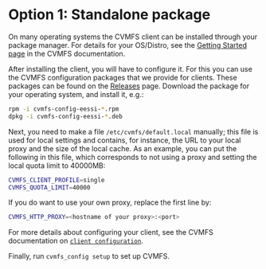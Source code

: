 # Option 1: Standalone package

On many operating systems the CVMFS client can be installed through your package manager. For
details for your OS/Distro, see the [Getting Started
page](https://cvmfs.readthedocs.io/en/stable/cpt-quickstart.html) in the CVMFS documentation.

After installing the client, you will have to configure it. For this you can use the CVMFS
configuration packages that we provide for clients. These packages can be found on the
[Releases](https://github.com/eessi/filesystem-layer/releases) page. Download the package for your
operating system, and install it, e.g.:

```bash
rpm -i cvmfs-config-eessi-*.rpm
dpkg -i cvmfs-config-eessi-*.deb
```

Next, you need to make a file `/etc/cvmfs/default.local` manually; this file is used for local
settings and contains, for instance, the URL to your local proxy and the size of the local cache. As
an example, you can put the following in this file, which corresponds to not using a proxy and
setting the local quota limit to 40000MB:

```bash
CVMFS_CLIENT_PROFILE=single
CVMFS_QUOTA_LIMIT=40000
```

If you do want to use your own proxy, replace the first line by:

```bash
CVMFS_HTTP_PROXY=<hostname of your proxy>:<port>
```

For more details about configuring your client, see the CVMFS documentation on [`client
configuration`](https://cvmfs.readthedocs.io/en/stable/cpt-configure.html).

Finally, run `cvmfs_config setup` to set up CVMFS.

